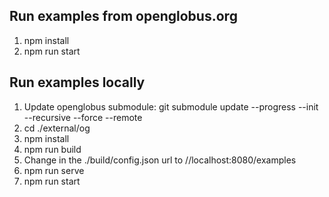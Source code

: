 
## Run examples from openglobus.org

1) npm install
2) npm run start

## Run examples locally

1) Update openglobus submodule: git submodule update --progress --init --recursive --force --remote
2) cd ./external/og
3) npm install
4) npm run build
5) Change in the ./build/config.json url to //localhost:8080/examples
6) npm run serve
7) npm run start
